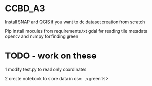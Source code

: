 # CCBD_A3
Install SNAP and QGIS if you want to do dataset creation from scratch

Pip install modules from requirements.txt
gdal for reading tile metadata
opencv and numpy for finding green

# TODO - work on these
1 modify test.py to read only coordinates

2 create notebook to store data in csv: <filename>,<locatio>,<green %>
